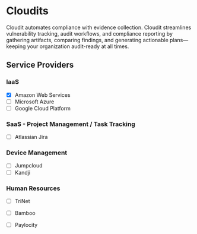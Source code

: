# Cloudits

Cloudit automates compliance with evidence collection. Cloudit streamlines vulnerability tracking, audit workflows, and compliance reporting by gathering artifacts, comparing findings, and generating actionable plans—keeping your organization audit-ready at all times.


## Service Providers

### IaaS

- [X] Amazon Web Services
- [ ] Microsoft Azure
- [ ] Google Cloud Platform

### SaaS - Project Management / Task Tracking
- [ ] Atlassian Jira

### Device Management
- [ ] Jumpcloud
- [ ] Kandji

### Human Resources
- [ ] TriNet
- [ ] Bamboo
- [ ] Paylocity

